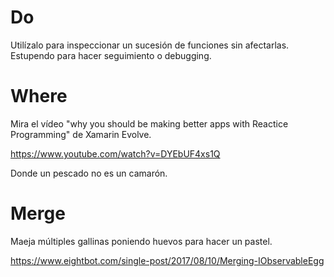 # Do

Utilízalo para inspeccionar un sucesión de funciones sin afectarlas. Estupendo para hacer seguimiento o debugging.

# Where

Mira el vídeo "why you should be making better apps with Reactice Programming" de Xamarin Evolve.

https://www.youtube.com/watch?v=DYEbUF4xs1Q

Donde un pescado no es un camarón.

# Merge

Maeja múltiples gallinas poniendo huevos para hacer un pastel.

https://www.eightbot.com/single-post/2017/08/10/Merging-IObservableEgg
